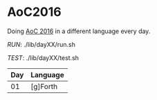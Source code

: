# AoC2016

Doing [AoC 2016](https://adventofcode.com/2016) in a different language every day.

*RUN*: ./lib/dayXX/run.sh

*TEST*: ./lib/dayXX/test.sh

| Day | Language     |
| --- | ------------ |
|  01 | [g]Forth     |

